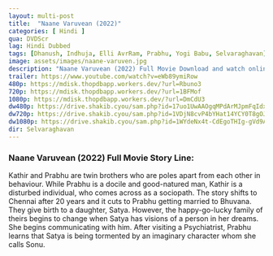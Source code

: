 ```yaml
---
layout: multi-post
title:  "Naane Varuvean (2022)"
categories: [ Hindi ]
qua: DVDScr
lag: Hindi Dubbed
tags: [Dhanush, Indhuja, Elli AvrRam, Prabhu, Yogi Babu, Selvaraghavan]
image: assets/images/naane-varuven.jpg
description: "Naane Varuvean (2022) Full Movie Download and watch online 720p low file size 500 mb."
trailer: https://www.youtube.com/watch?v=eWb89ymiRow
480p: https://mdisk.thopdbapp.workers.dev/?url=Rbuno3
720p: https://mdisk.thopdbapp.workers.dev/?url=1BFMof
1080p: https://mdisk.thopdbapp.workers.dev/?url=DmCdU3
dw480p: https://drive.shakib.cyou/sam.php?id=17uo1UwAAOgqMPdArMJpmFqIdxdyO9gd2
dw720p: https://drive.shakib.cyou/sam.php?id=1VDjN8cvP4bYHat14YCY0T8gOJOexMrDc
dw1080p: https://drive.shakib.cyou/sam.php?id=1WYdeNx4t-CdEgoTHIg-gVd9AG4ObmWcg
dir: Selvaraghavan
---
```


### Naane Varuvean (2022) Full Movie Story Line:
Kathir and Prabhu are twin brothers who are poles apart from each other in behaviour. While Prabhu is a docile and good-natured man, Kathir is a disturbed individual, who comes across as a sociopath. The story shifts to Chennai after 20 years and it cuts to Prabhu getting married to Bhuvana. They give birth to a daughter, Satya. However, the happy-go-lucky family of theirs begins to change when Satya has visions of a person in her dreams. She begins communicating with him. After visiting a Psychiatrist, Prabhu learns that Satya is being tormented by an imaginary character whom she calls Sonu.








